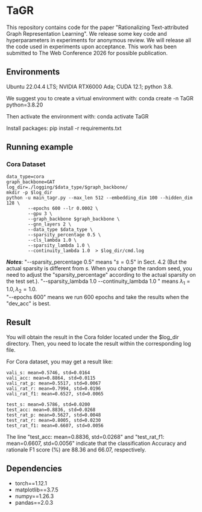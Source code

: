 # TaGR

This repository contains code for the paper "Rationalizing Text-attributed Graph Representation Learning". 
We release some key code and hyperparameters in experiments for anonymous review. We will release all the code used in experiments upon acceptance.
This work has been submitted to The Web Conference 2026 for possible publication.

## Environments
Ubuntu 22.04.4 LTS; NVIDIA RTX6000 Ada; CUDA 12.1; python 3.8.

We suggest you to create a virtual environment with: conda create -n TaGR python=3.8.20

Then activate the environment with: conda activate TaGR 

Install packages: pip install -r requirements.txt

## Running example
### Cora Dataset
~~~
data_type=cora
graph_backbone=GAT
log_dir=./logging/$data_type/$graph_backbone/
mkdir -p $log_dir
python -u main_tagr.py --max_len 512 --embedding_dim 100 --hidden_dim 128 \
        --epochs 600 --lr 0.0002 \
        --gpu 3 \
        --graph_backbone $graph_backbone \
        --gnn_layers 2 \
        --data_type $data_type \
        --sparsity_percentage 0.5 \
        --cls_lambda 1.0 \
        --sparsity_lambda 1.0 \
        --continuity_lambda 1.0  > $log_dir/cmd.log	
~~~

**_Notes_**: "--sparsity_percentage 0.5" means "$s=0.5$" in Sect. 4.2 (But the actual sparsity is different from $s$. When you change the random seed, you need to adjust the "sparsity_percentage" according to the actual sparsity on the test set.). "--sparsity_lambda 1.0 --continuity_lambda 1.0 " means $\lambda_1=1.0, \lambda_2=1.0$.  
"--epochs 600" means we run 600 epochs and take the results when the "dev_acc" is best.

## Result  
You will obtain the result in the Cora folder located under the $log_dir directory. Then, you need to locate the result within the corresponding log file.

For Cora dataset, you may get a result like: 
~~~
vali_s: mean=0.5746, std=0.0164
vali_acc: mean=0.8864, std=0.0115
vali_rat_p: mean=0.5517, std=0.0067
vali_rat_r: mean=0.7994, std=0.0196
vali_rat_f1: mean=0.6527, std=0.0065

test_s: mean=0.5786, std=0.0200
test_acc: mean=0.8836, std=0.0268
test_rat_p: mean=0.5627, std=0.0048
test_rat_r: mean=0.8005, std=0.0230
test_rat_f1: mean=0.6607, std=0.0056
~~~

The line "test_acc: mean=0.8836, std=0.0268" and "test_rat_f1: mean=0.6607, std=0.0056"  indicate that the classification Accuracy and  rationale F1 score (%) are 88.36 and 66.07, respectively.


## Dependencies
- torch==1.12.1
- matplotlib==3.7.5
- numpy==1.26.3
- pandas==2.0.3






